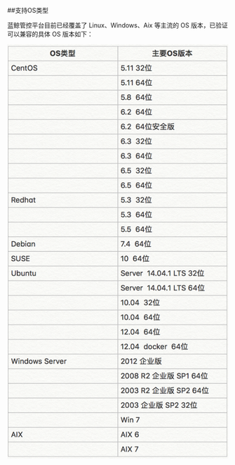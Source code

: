 ##支持OS类型

蓝鲸管控平台目前已经覆盖了 Linux、Windows、Aix 等主流的 OS 版本，已验证可以兼容的具体 OS 版本如下：

![](../assets/企业微信截图_484bf9f5-740c-4f3e-98b9-d88ab88c9bb6.png)

